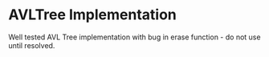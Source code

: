 # AVLTree Implementation
Well tested AVL Tree implementation with bug in erase function - do not use
until resolved.
